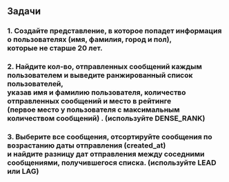 ## Задачи
### 1.  Создайте представление, в которое попадет информация о  пользователях (имя, фамилия, город и пол),<br>которые не старше 20 лет.<br>

### 2. Найдите кол-во,  отправленных сообщений каждым пользователем и  выведите ранжированный список пользователей,<br>указав имя и фамилию пользователя, количество отправленных сообщений и место в рейтинге<br>(первое место у пользователя с максимальным количеством сообщений) . (используйте DENSE_RANK)<br>


### 3. Выберите все сообщения, отсортируйте сообщения по возрастанию даты отправления (created_at)<br>и найдите разницу дат отправления между соседними сообщениями, получившегося списка. (используйте LEAD или LAG)
